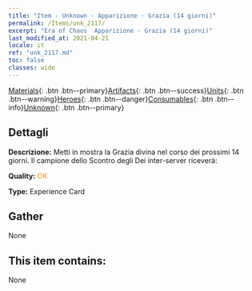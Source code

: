 ```yaml
---
title: "Item - Unknown - Apparizione · Grazia (14 giorni)"
permalink: /Items/unk_2117/
excerpt: "Era of Chaos  Apparizione · Grazia (14 giorni)"
last_modified_at: 2021-04-21
locale: it
ref: "unk_2117.md"
toc: false
classes: wide
---
```

 [Materials](/it/Items/){: .btn .btn--primary}[Artifacts](/it/Items/Artifacts/){: .btn .btn--success}[Units](/it/Items/Units/){: .btn .btn--warning}[Heroes](/it/Items/Heroes/){: .btn .btn--danger}[Consumables](/it/Items/Consumables/){: .btn .btn--info}[Unknown](/it/Items/Unknown/){: .btn .btn--primary}

## Dettagli
 **Descrizione:** Metti in mostra la Grazia divina nel corso dei prossimi 14 giorni. Il campione dello Scontro degli Dei inter-server riceverà:

 **Quality:** <span style="color: #FF8C00">OK</span>

 **Type:** Experience Card

## Gather

  None

## This item contains:

  None

